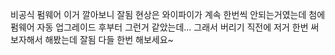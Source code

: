 비공식 펌웨어 이거 깔아보니 잘됨
현상은 와이파이가 계속 한번씩 안되는거였는데 첨에 펌웨어 자동 업그레이드 후부터 그런거 같았는데... 그래서 버리기 직전에 저거 한번 써보자해서 해봤는데 잘됨
다들 한번 해보세요~
